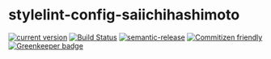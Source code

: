 # stylelint-config-saiichihashimoto
[![current version](https://img.shields.io/npm/v/stylelint-config-saiichihashimoto.svg)](https://www.npmjs.com/package/stylelint-config-saiichihashimoto)
[![Build Status](https://travis-ci.org/saiichihashimoto/stylelint-config-saiichihashimoto.svg?branch=master)](https://travis-ci.org/saiichihashimoto/stylelint-config-saiichihashimoto)
[![semantic-release](https://img.shields.io/badge/%20%20%F0%9F%93%A6%F0%9F%9A%80-semantic--release-e10079.svg)](https://github.com/semantic-release/semantic-release)
[![Commitizen friendly](https://img.shields.io/badge/commitizen-friendly-brightgreen.svg)](http://commitizen.github.io/cz-cli/) [![Greenkeeper badge](https://badges.greenkeeper.io/saiichihashimoto/stylelint-config-saiichihashimoto.svg)](https://greenkeeper.io/)
